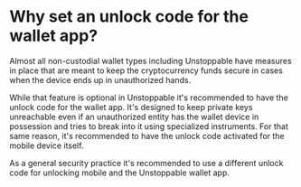 # Why set an unlock code for the wallet app?

Almost all non-custodial wallet types including Unstoppable have measures in place that are meant to keep the cryptocurrency funds secure in cases when the device ends up in unauthorized hands.

While that feature is optional in Unstoppable it's recommended to have the unlock code for the wallet app. It's designed to keep private keys unreachable even if an unauthorized entity has the wallet device in possession and tries to break into it using specialized instruments. For that same reason, it's recommended to have the unlock code activated for the mobile device itself.

As a general security practice it's recommended to use a different unlock code for unlocking mobile and the Unstoppable wallet app.
